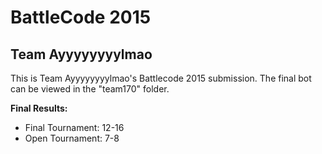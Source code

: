 # BattleCode 2015 #

## Team Ayyyyyyyylmao ##

This is Team Ayyyyyyyylmao's Battlecode 2015 submission. The final bot can be viewed in the "team170" folder.

**Final Results:**

- Final Tournament: 12-16
- Open Tournament: 7-8